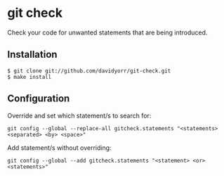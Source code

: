 git check
===============
Check your code for unwanted statements that are being introduced.

Installation
------------

    $ git clone git://github.com/davidyorr/git-check.git
    $ make install

Configuration
-------------
Override and set which statement/s to search for:

    git config --global --replace-all gitcheck.statements "<statements> <separated> <by> <space>"

Add statement/s without overriding:

    git config --global --add gitcheck.statements "<statement> <or> <statements>"
